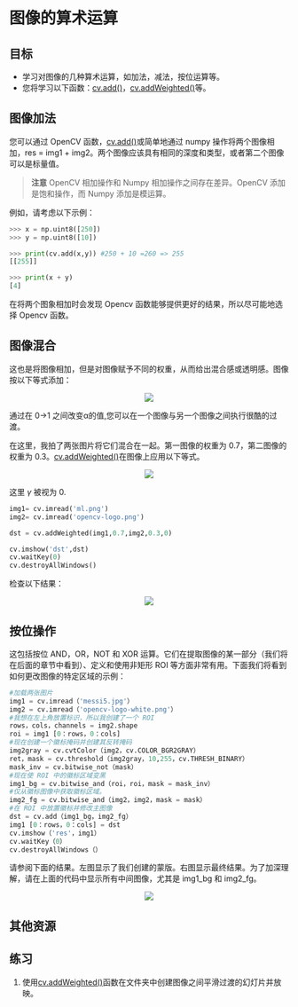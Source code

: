 # 图像的算术运算

## 目标

* 学习对图像的几种算术运算，如加法，减法，按位运算等。
* 您将学习以下函数：[cv.add()](https://docs.opencv.org/4.0.0/d2/de8/group__core__array.html#ga10ac1bfb180e2cfda1701d06c24fdbd6)，[cv.addWeighted()](https://docs.opencv.org/4.0.0/d2/de8/group__core__array.html#gafafb2513349db3bcff51f54ee5592a19)等。

## 图像加法

您可以通过 OpenCV 函数，[cv.add()](https://docs.opencv.org/4.0.0/d2/de8/group__core__array.html#ga10ac1bfb180e2cfda1701d06c24fdbd6)或简单地通过 numpy 操作将两个图像相加，res = img1 + img2。两个图像应该具有相同的深度和类型，或者第二个图像可以是标量值。

> **注意**
OpenCV 相加操作和 Numpy 相加操作之间存在差异。OpenCV 添加是饱和操作，而 Numpy 添加是模运算。

例如，请考虑以下示例：

```python
>>> x = np.uint8([250])
>>> y = np.uint8([10])

>>> print(cv.add(x,y)) #250 + 10 =260 => 255
[[255]]

>>> print(x + y)
[4]
```
在将两个图象相加时会发现 Opencv 函数能够提供更好的结果，所以尽可能地选择 Opencv 函数。
## 图像混合

这也是将图像相加，但是对图像赋予不同的权重，从而给出混合感或透明感。图像按以下等式添加：

<div align=center>
<img src="/docs/4.0.0/img/function_1.png">
</div>

通过在 0->1 之间改变α的值,您可以在一个图像与另一个图像之间执行很酷的过渡。

在这里，我拍了两张图片将它们混合在一起。第一图像的权重为 0.7，第二图像的权重为 0.3。[cv.addWeighted()](https://docs.opencv.org/4.0.0/d2/de8/group__core__array.html#gafafb2513349db3bcff51f54ee5592a19)在图像上应用以下等式。

<div align=center>
<img src="/docs/4.0.0/img/function_2.png">
</div>

<!--
$$
dst = \alpha \cdot img1 + \beta \cdot img2 + \gamma
$$
-->

这里 $\gamma$ 被视为 0.

```Python
img1= cv.imread('ml.png')
img2= cv.imread('opencv-logo.png')

dst = cv.addWeighted(img1,0.7,img2,0.3,0)

cv.imshow('dst',dst)
cv.waitKey(0)
cv.destroyAllWindows()
```
检查以下结果：

<div align=center>
<img src="/docs/4.0.0/img/blending.jpg">
</div>


## 按位操作

这包括按位 AND，OR，NOT 和 XOR 运算。它们在提取图像的某一部分（我们将在后面的章节中看到）、定义和使用非矩形 ROI 等方面非常有用。下面我们将看到如何更改图像的特定区域的示例：

```python
#加载两张图片
img1 = cv.imread（'messi5.jpg'）
img2 = cv.imread（'opencv-logo-white.png'）
#我想在左上角放置标识，所以我创建了一个 ROI
rows，cols，channels = img2.shape
roi = img1 [0：rows，0：cols]
#现在创建一个徽标掩码并创建其反转掩码
img2gray = cv.cvtColor（img2，cv.COLOR_BGR2GRAY）
ret，mask = cv.threshold（img2gray，10,255，cv.THRESH_BINARY）
mask_inv = cv.bitwise_not（mask）
#现在使 ROI 中的徽标区域变黑
img1_bg = cv.bitwise_and（roi，roi，mask = mask_inv）
#仅从徽标图像中获取徽标区域。
img2_fg = cv.bitwise_and（img2，img2，mask = mask）
#在 ROI 中放置徽标并修改主图像
dst = cv.add（img1_bg，img2_fg）
img1 [0：rows，0：cols] = dst
cv.imshow（'res'，img1）
cv.waitKey（0）
cv.destroyAllWindows（）
```

请参阅下面的结果。左图显示了我们创建的蒙版。右图显示最终结果。为了加深理解，请在上面的代码中显示所有中间图像，尤其是 img1_bg 和 img2_fg。

<div align=center>
<img src="/docs/4.0.0/img/overlay.jpg">
</div>

## 其他资源
## 练习
1. 使用[cv.addWeighted()](https://docs.opencv.org/4.0.0/d2/de8/group__core__array.html#gafafb2513349db3bcff51f54ee5592a19)函数在文件夹中创建图像之间平滑过渡的幻灯片并放映。
